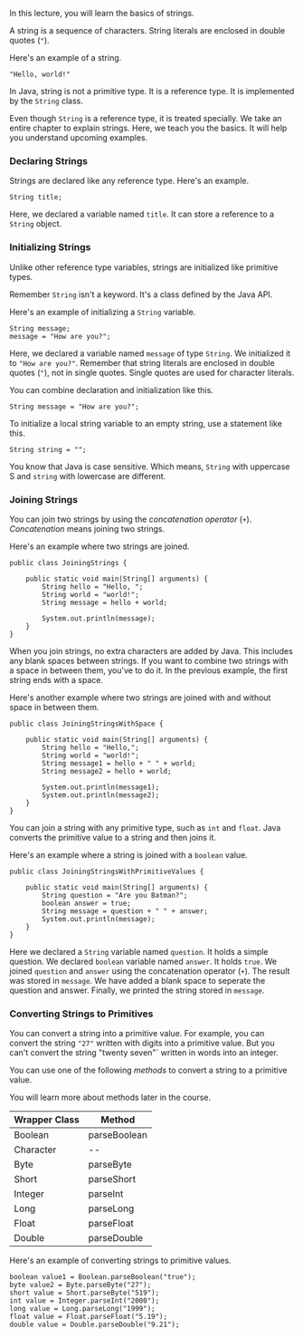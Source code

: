 In this lecture, you will learn the basics of strings.

A string is a sequence of characters. String literals are enclosed in double
quotes (`"`).

Here's an example of a string.
```
"Hello, world!"
```

In Java, string is not a primitive type. It is a reference type. It is
implemented by the `String` class.

Even though `String` is a reference type, it is treated specially.
We take an entire chapter to explain strings. Here, we teach you the
basics. It will help you understand upcoming examples.

### Declaring Strings

Strings are declared like any reference type. Here's an example.
```
String title;
```
Here, we declared a variable named `title`. It can store a reference to
a `String` object.


### Initializing Strings

Unlike other reference type variables, strings are initialized like primitive
types.

Remember `String` isn't a keyword. It's a class defined by the Java API.

Here's an example of initializing a `String` variable.
```
String message;
message = "How are you?";
```

Here, we declared a variable named `message` of type `String`. We initialized
it to `"How are you?"`. Remember that string literals are enclosed in double
quotes (`"`), not in single quotes. Single quotes are used for character literals.

You can combine declaration and initialization like this.
```
String message = "How are you?";
```

To initialize a local string variable to an empty string, use a statement like
this.
```
String string = "";
```

You know that Java is case sensitive. Which means, `String` with uppercase S and `string` with lowercase are
different.

### Joining Strings

You can join two strings by using the *concatenation operator* (`+`).
*Concatenation* means joining two strings.

Here's an example where two strings are joined.
```
public class JoiningStrings {

    public static void main(String[] arguments) {
        String hello = "Hello, ";
        String world = "world!";
        String message = hello + world;

        System.out.println(message);
    }
}
```

When you join strings, no extra characters are added by Java. This includes any
blank spaces between strings. If you want to combine two strings with a space in
between them, you've to do it. In the previous example, the first string ends
with a space.

Here's another example where two strings are joined with and without space in
between them.
```
public class JoiningStringsWithSpace {

    public static void main(String[] arguments) {
        String hello = "Hello,";
        String world = "world!";
        String message1 = hello + " " + world;
        String message2 = hello + world;

        System.out.println(message1);
        System.out.println(message2);
    }
}
```

You can join a string with any primitive type, such as `int` and `float`.
Java converts the primitive value to a string and then joins it.

Here's an example where a string is joined with a `boolean` value.
```
public class JoiningStringsWithPrimitiveValues {

    public static void main(String[] arguments) {
        String question = "Are you Batman?";
        boolean answer = true;
        String message = question + " " + answer;
        System.out.println(message);
    }
}
```

Here we declared a `String` variable named `question`. It holds a simple
question. We declared `boolean` variable named `answer`. It holds `true`.
We joined `question` and `answer` using the concatenation operator (`+`).
The result was stored in `message`. We have added a blank space to seperate
the question and answer. Finally, we printed the string stored in `message`.

### Converting Strings to Primitives

You can convert a string into a primitive value. For example, you can convert the string
`"27"` written with digits into a primitive value. But you can't convert the string "twenty seven"` written in words into an
integer.

You can use one of the following *methods* to convert a string to a primitive
value.

You will learn more about methods later in the course.

| Wrapper Class | Method       |
|---------------|--------------|
| Boolean       | parseBoolean |
| Character     | --           |
| Byte          | parseByte    |
| Short         | parseShort   |
| Integer       | parseInt     |
| Long          | parseLong    |
| Float         | parseFloat   |
| Double        | parseDouble  |

Here's an example of converting strings to primitive values.
```
boolean value1 = Boolean.parseBoolean("true");
byte value2 = Byte.parseByte("27");
short value = Short.parseByte("519");
int value = Integer.parseInt("2000");
long value = Long.parseLong("1999");
float value = Float.parseFloat("5.19");
double value = Double.parseDouble("9.21");
```